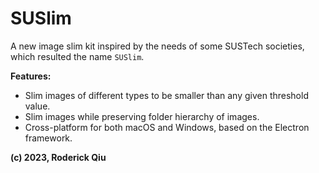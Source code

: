 # SUSlim

A new image slim kit inspired by the needs of some SUSTech societies, which resulted the name `SUSlim`.

**Features:**

- Slim images of different types to be smaller than any given threshold value.
- Slim images while preserving folder hierarchy of images.
- Cross-platform for both macOS and Windows, based on the Electron framework.

**(c) 2023, Roderick Qiu**